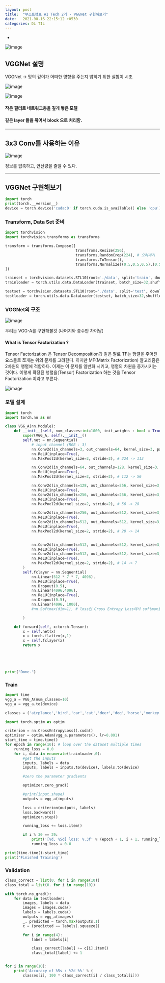 ```yaml
---
layout: post
title:  "부스트캠프 AI Tech 2기 - VGGNet 구현해보기"
date:   2021-08-16 22:15:12 +0530
categories: DL TIL
---
```


-

![image](https://user-images.githubusercontent.com/61610411/129582681-c4830718-6f64-47ca-980d-81fd8d997a31.png)

## VGGNet 설명


VGGNet -> 망의 깊이가 어떠한 영향을 주는지 밝히기 위한 실험이 시초

![image](https://user-images.githubusercontent.com/61610411/129577251-9d68d59e-6c4b-4ac5-8bf0-7f2535241a31.png)


![image](https://user-images.githubusercontent.com/61610411/132096623-c6d8cf16-059f-4771-a2b9-45d2cb367c56.png)


#### 작은 필터로 네트워크층을 깊게 쌓은 모델

#### 같은 layer 들을 묶어서 block 으로 처리함.



---

## 3x3 Conv를 사용하는 이유

![image](https://user-images.githubusercontent.com/61610411/132096706-d88559ff-5955-43e4-8fa0-48dc715a22fa.png)

정보를 압축하고, 연산량을 줄일 수 있다.

---

## VGGNet 구현해보기

```python
import torch
print(torch.__version__)
device = torch.device('cuda:0' if torch.cuda.is_available() else 'cpu')
```


### Transform, Data Set 준비

```python
import torchvision
import torchvision.transforms as transforms

transform = transforms.Compose([
                                transfroms.Resize(256),
                                transforms.RandomCrop(224), # 오려내기
                                transforms.ToTensor(),
                                transforms.Normalize((0.5,0.5,0.5),(0.5,0.5,0.5)),
])

trainset = torchvision.datasets.STL10(root='./data', split='train', download=True, transform=transform)
trainloader = torch.utils.data.DataLoader(trainset, batch_size=32,shuffle=True)

testset = torchvision.datasets.STL10(root='./data', split='test', download=True, transform=transform)
testloader = torch.utils.data.DataLoader(testset, batch_size=32,shuffle=False)
```

### VGGNet의 구조

![image](https://user-images.githubusercontent.com/61610411/129583063-671d5503-afa2-447a-bfbd-a4dbe843463f.png)


우리는 VGG-A를 구현해볼것 (나머지와 층수만 차이남)


#### What is Tensor Factorization ?

Tensor Factorization 은 Tensor Decomposition과 같은 말로 TF는 행렬을 주어진 요소들로 쪼개는 위의 문제를 고려한다. 하지만 MF(Matrix Factorization) 알고리즘은 2차원의 행렬에 적합하다. 이제는 이 문제를 일반화 시키고, 행렬의 차원을 증가시키는 것이다. 이렇게 확장된 행렬을(Tensor) Factorization 하는 것을 Tensor Factorization 이라고 부른다.

![image](https://user-images.githubusercontent.com/61610411/129584366-d5f76d4a-f21c-460a-9bed-3a355e42c58e.png)


### 모델 설계


```py
import torch
import torch.nn as nn

class VGG_A(nn.Module):
    def __init__(self, num_classes:int=1000, init_weights : bool = True):
        super(VGG_A, self).__init__()
        self.net = nn.Sequential(
            # input channel (RGB : 3)
            nn.Conv2d(in_channels=3, out_channels=64, kernel_size=3, padding=1, stride=1),
            nn.ReLU(inplace=True),
            nn.MaxPool2d(kernel_size=2, stride=2), # 224 -> 112

            nn.Conv2d(in_channels=64, out_channels=128, kernel_size=3, padding=1, stride=1),
            nn.ReLU(inplace=True),
            nn.MaxPool2d(kernel_size=2, stride=2), # 112 -> 56

            nn.Conv2d(in_channels=128, out_channels=256, kernel_size=3, padding=1, stride=1),
            nn.ReLU(inplace=True),
            nn.Conv2d(in_channels=256, out_channels=256, kernel_size=3, padding=1, stride=1),
            nn.ReLU(inplace=True),
            nn.MaxPool2d(kernel_size=2, stride=2), # 56 -> 28

            nn.Conv2d(in_channels=256, out_channels=512, kernel_size=3, padding=1, stride=1),
            nn.ReLU(inplace=True),
            nn.Conv2d(in_channels=512, out_channels=512, kernel_size=3, padding=1, stride=1),
            nn.ReLU(inplace=True),
            nn.MaxPool2d(kernel_size=2, stride=2), # 28 -> 14

            
            nn.Conv2d(in_channels=512, out_channels=512, kernel_size=3, padding=1, stride=1),
            nn.ReLU(inplace=True),
            nn.Conv2d(in_channels=512, out_channels=512, kernel_size=3, padding=1, stride=1),
            nn.ReLU(inplace=True),
            nn.MaxPool2d(kernel_size=2, stride=2), # 14 -> 7
        )
        self.fclayer = nn.Sequential(
            nn.Linear(512 * 7 * 7, 4096),
            nn.ReLU(inplace=True),
            nn.Dropout(0.5),
            nn.Linear(4096,4096),
            nn.ReLU(inplace=True),
            nn.Dropout(0.5),
            nn.Linear(4096, 1000),
            #nn.Softmax(dim=1), # loss인 Cross Entropy Loss에서 softmax를 포함한다

        )

    def forward(self, x:torch.Tensor):
        x = self.net(x)
        x = torch.flatten(x,1)
        x = self.fclayer(x)
        return x

        

            

print("Done.")
```


### Train

```python
import time
vgg_a = VGG_A(num_classes=10)
vgg_a = vgg_a.to(device)

classes = ('airplance','bird','car','cat','deer','dog','horse','monkey','ship','truck')

import torch.optim as optim

criterion = nn.CrossEntropyLoss().cuda()
optimizer = optim.Adam(vgg_a.parameters(), lr=0.001)
start_time = time.time()
for epoch in range(10): # loop over the dataset multiple times
    running_loss = 0.0
    for i, data in enumerate(trainloader,0):
        #get the inputs
        inputs, labels = data
        inputs, labels = inputs.to(device), labels.to(device)

        #zero the parameter gradients

        optimizer.zero_grad()

        #print(input.shape)
        outputs = vgg_a(inputs)

        loss = criterion(outputs, labels)
        loss.backward()
        optimizer.step()

        running_loss += loss.item()

        if i % 30 == 29:
            print('[%d, %5d] loss: %.3f' % (epoch + 1, i + 1, running_loss/50))
            running_loss = 0.0

print(time.time()-start_time)
print('Finished Training')
```


### Validation


```python
class_correct = list(0. for i in range(10))
class_total = list(0. for i in range(10))

with torch.no_grad():
    for data in testloader:
        images, labels = data
        images = images.cuda()
        labels = labels.cuda()
        outputs = vgg_a(images)
        _, predicted = torch.max(outputs,1)
        c = (predicted == labels).squeeze()

        for i in range(4):
            label = labels[i]

            class_correct[label] += c[i].item()
            class_total[label] += 1


for i in range(10):
    print('Accuracy of %5s : %2d %%' % (
        classes[i], 100 * class_correct[i] / class_total[i]))

```